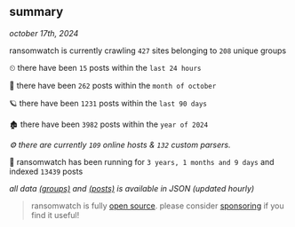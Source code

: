 
## summary
_october 17th, 2024_

ransomwatch is currently crawling `427` sites belonging to `208` unique groups

⏲ there have been `15` posts within the `last 24 hours`

🦈 there have been `262` posts within the `month of october`

🪐 there have been `1231` posts within the `last 90 days`

🏚 there have been `3982` posts within the `year of 2024`

_⚙️ there are currently `109` online hosts & `132` custom parsers._

🦕 ransomwatch has been running for `3 years, 1 months and 9 days` and indexed `13439` posts

_all data  [(groups)](http://ransomwhat.telemetry.ltd/groups) and [(posts)](http://ransomwhat.telemetry.ltd/posts) is available in JSON (updated hourly)_

> ransomwatch is fully [open source](https://github.com/joshhighet/ransomwatch#ransomwatch--). please consider [sponsoring](https://github.com/sponsors/joshhighet) if you find it useful!
